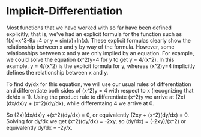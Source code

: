 # Implicit-Differentiation
Most functions that we have worked with so far have been defined explicitly; that is, we've had an explicit formula for the function such as f(x)=x^3-9x+4 or y = sin(x)+ln(x). These explicit formulas clearly show the relationship between x and y by way of the formula. However, some relationships between x and y are only implied by an equation.  For example, we could solve the equation (x^2)y=4 for y to get y = 4/(x^2).  In this example, y = 4/(x^2) is the explicit formula for y, whereas (x^2)y=4 implicitly defines the relationship between x and y.

To find dy/dx for this equation, we will use our usual rules of differentiation and differentiate both sides of (x^2)y = 4 with respect to x (recognizing that dx/dx = 1).  Using the product rule to differentiate (x^2)y we arrive at (2x)(dx/dx)y + (x^2)(dy/dx), while differentaing 4 we arrive at 0.  

So (2x)(dx/dx)y +(x^2)(dy/dx) = 0, or equivalently (2xy + (x^2)(dy/dx) = 0.  Solving for dy/dx we get (x^2)(dy/dx) = -2xy, so (dy/dx) = (-2xy)/(x^2) or equivalently dy/dx = -2y/x.
